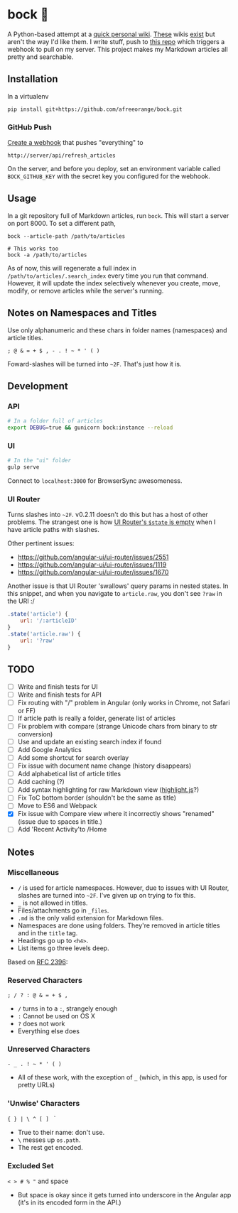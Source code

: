 bock :beer:
===========

A Python-based attempt at a [quick personal wiki][wiki_link]. [These][realms_wiki] wikis [exist][gollum] but aren't the way I'd like them. I write stuff, push to [this repo][article_repo] which triggers a webhook to pull on my server. This project makes my Markdown articles all pretty and searchable.

Installation
------------

In a virtualenv

    pip install git+https://github.com/afreeorange/bock.git

### GitHub Push

[Create a webhook](https://developer.github.com/webhooks/creating/) that pushes "everything" to

    http://server/api/refresh_articles

On the server, and before you deploy, set an environment variable called `BOCK_GITHUB_KEY` with the secret key you configured for the webhook.

Usage
-----

In a git repository full of Markdown articles, run `bock`. This will start a server on port 8000. To set a different path,

    bock --article-path /path/to/articles

    # This works too
    bock -a /path/to/articles

As of now, this will regenerate a full index in `/path/to/articles/.search_index` every time you run that command. However, it will update the index selectively whenever you create, move, modify, or remove articles while the server's running.

Notes on Namespaces and Titles
------------------------------

Use only alphanumeric and these chars in folder names (namespaces) and article titles.

    ; @ & = + $ , - . ! ~ * ' ( )

Foward-slashes will be turned into `~2F`. That's just how it is.

Development
-----------

### API

```bash
# In a folder full of articles
export DEBUG=true && gunicorn bock:instance --reload
```

### UI

```bash
# In the "ui" folder
gulp serve
```

Connect to `localhost:3000` for BrowserSync awesomeness.

### UI Router

Turns slashes into `~2F`. v0.2.11 doesn't do this but has a host of other problems. The strangest one is how [UI Router's `$state` is empty](https://github.com/angular-ui/ui-router/issues/1627) when I have article paths with slashes.

Other pertinent issues:

* https://github.com/angular-ui/ui-router/issues/2551
* https://github.com/angular-ui/ui-router/issues/1119
* https://github.com/angular-ui/ui-router/issues/1670

Another issue is that UI Router 'swallows' query params in nested states. In this snippet, and when you navigate to `article.raw`, you don't see `?raw` in the URI :/

```javascript
.state('article') {
    url: '/:articleID'
}
.state('article.raw') {
    url: '?raw'
}
```

TODO
----

* [ ] Write and finish tests for UI
* [ ] Write and finish tests for API
* [ ] Fix routing with "/" problem in Angular (only works in Chrome, not Safari or FF)
* [ ] If article path is really a folder, generate list of articles
* [ ] Fix problem with compare (strange Unicode chars from binary to str conversion)
* [ ] Use and update an existing search index if found
* [ ] Add Google Analytics
* [ ] Add some shortcut for search overlay
* [ ] Fix issue with document name change (history disappears)
* [ ] Add alphabetical list of article titles
* [ ] Add caching (?)
* [ ] Add syntax highlighting for raw Markdown view ([highlight.js](https://highlightjs.org)?)
* [ ] Fix ToC bottom border (shouldn't be the same as title)
* [ ] Move to ES6 and Webpack
* [X] Fix issue with Compare view where it incorrectly shows "renamed" (issue due to spaces in title.)
* [ ] Add 'Recent Activity'to /Home

Notes
-----

### Miscellaneous

* `/` is used for article namespaces. However, due to issues with UI Router, slashes are turned into `~2F`. I've given up on trying to fix this.
* `_` is not allowed in titles.
* Files/attachments go in `_files`.
* `.md` is the only valid extension for Markdown files.
* Namespaces are done using folders. They're removed in article titles and in the `title` tag.
* Headings go up to `<h4>`.
* List items go three levels deep.

Based on [RFC 2396](http://www.ietf.org/rfc/rfc2396.txt):

### Reserved Characters

`; / ? : @ & = + $ ,`

* `/` turns in to a `:`, strangely enough
* `:` Cannot be used on OS X
* `?` does not work
* Everything else does

### Unreserved Characters

`- _ . ! ~ * ' ( )`

* All of these work, with the exception of `_` (which, in this app, is used for pretty URLs)

### 'Unwise' Characters

`{ } | \ ^ [ ] ` `

* True to their name: don't use.
* `\` messes up `os.path`.
* The rest get encoded.

### Excluded Set

`< > # % "` and space

* But space is okay since it gets turned into underscore in the Angular app (it's in its encoded form in the API.)

[realms_wiki]: https://github.com/scragg0x/realms-wiki
[gollum]: https://github.com/gollum/gollum
[article_repo]: https://github.com/afreeorange/wiki.nikhil.io.articles
[wiki_link]: http://wiki.nikhil.io
